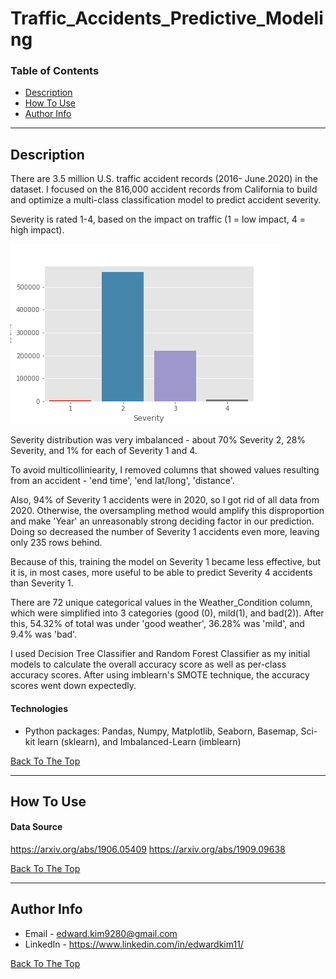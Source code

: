 # Traffic_Accidents_Predictive_Modeling

### Table of Contents

- [Description](#description)
- [How To Use](#how-to-use)
- [Author Info](#author-info)

---

## Description

There are 3.5 million U.S. traffic accident records (2016- June.2020) in the dataset. I focused on the 816,000 accident records from California to build and optimize a multi-class classification model to predict accident severity.

Severity is rated 1-4, based on the impact on traffic (1 = low impact, 4 = high impact).

![Severity Distribution](https://github.com/eikim11/Traffic_Accidents_Predictive_Modeling/blob/master/img/Severity.png)

Severity distribution was very imbalanced - about 70% Severity 2, 28% Severity, and 1% for each of Severity 1 and 4.

To avoid multicolliniearity, I removed columns that showed values resulting from an accident - 'end time', 'end lat/long', 'distance'.

Also, 94% of Severity 1 accidents were in 2020, so I got rid of all data from 2020. Otherwise, the oversampling method would amplify this disproportion and make 'Year' an unreasonably strong deciding factor in our prediction. Doing so decreased the number of Severity 1 accidents even more, leaving only 235 rows behind.

Because of this, training the model on Severity 1 became less effective, but it is, in most cases, more useful to be able to predict Severity 4 accidents than Severity 1.

There are 72 unique categorical values in the Weather_Condition column, which were simplified into 3 categories (good (0), mild(1), and bad(2)). After this, 54.32% of total was under 'good weather', 36.28% was 'mild', and 9.4% was 'bad'.


I used Decision Tree Classifier and Random Forest Classifier as my initial models to calculate the overall accuracy score as well as per-class accuracy scores. After using imblearn's SMOTE technique, the accuracy scores went down expectedly. 



#### Technologies

- Python packages: Pandas, Numpy, Matplotlib, Seaborn, Basemap, Sci-kit learn (sklearn), and Imbalanced-Learn (imblearn)

[Back To The Top](#traffic_accidents_predictive_modeling)

---

## How To Use

#### Data Source
https://arxiv.org/abs/1906.05409
https://arxiv.org/abs/1909.09638


[Back To The Top](#traffic_accidents_predictive_modeling-me-template)


---

## Author Info

- Email - edward.kim9280@gmail.com
- LinkedIn - https://www.linkedin.com/in/edwardkim11/

[Back To The Top](#traffic_accidents_predictive_modeling)
